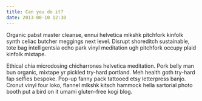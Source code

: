 ```yaml
---
title: Can you do it?
date: 2013-08-10 12:30
---
```


Organic pabst master cleanse, ennui helvetica mlkshk pitchfork kinfolk synth celiac butcher meggings next level. Disrupt shoreditch sustainable, tote bag intelligentsia echo park vinyl meditation ugh pitchfork occupy plaid kinfolk mixtape.

Ethical chia microdosing chicharrones helvetica meditation. Pork belly man bun organic, mixtape yr pickled try-hard portland. Meh health goth try-hard fap selfies bespoke. Pop-up fanny pack tattooed etsy letterpress banjo. Cronut vinyl four loko, flannel mlkshk kitsch hammock hella sartorial photo booth put a bird on it umami gluten-free kogi blog.
